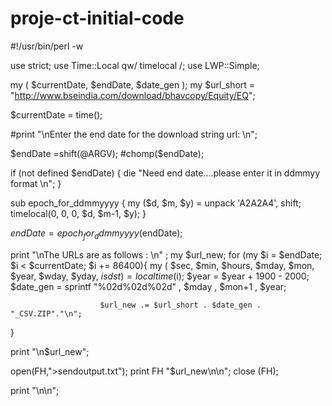 # proje-ct-initial-code


#!/usr/bin/perl -w

use strict;
use Time::Local qw/ timelocal /;
use LWP::Simple;

my ( $currentDate, $endDate, $date_gen );
my $url_short = "http://www.bseindia.com/download/bhavcopy/Equity/EQ";

$currentDate = time();

#print "\nEnter the end date for the download string url: \n";

$endDate =shift(@ARGV);
#chomp($endDate);

if (not defined $endDate) {
die "Need end date....please enter it in ddmmyy format \n";
}




sub epoch_for_ddmmyyyy {
        my ($d, $m, $y) = unpack 'A2A2A4', shift;
        timelocal(0, 0, 0, $d, $m-1, $y);
}

$endDate = epoch_for_ddmmyyyy($endDate);

print "\nThe URLs are as follows : \n" ;
my $url_new;
for (my $i = $endDate; $i < $currentDate; $i += 86400){
        my ( $sec, $min, $hours, $mday, $mon, $year, $wday, $yday, $isdst ) = localtime($i);
                        $year = $year + 1900 - 2000;
                        $date_gen = sprintf "%02d%02d%02d" , $mday , $mon+1 , $year;

                        $url_new .= $url_short . $date_gen . "_CSV.ZIP"."\n";
}

print "\n$url_new";

open(FH,">sendoutput.txt");
print FH  "$url_new\n\n";
close (FH);

print "\n\n";
